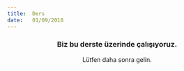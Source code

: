 ```yaml
---
title:  Ders
date:   01/09/2018
---
```


### <center>Biz bu derste üzerinde çalışıyoruz.</center>
<center>Lütfen daha sonra gelin.</center>